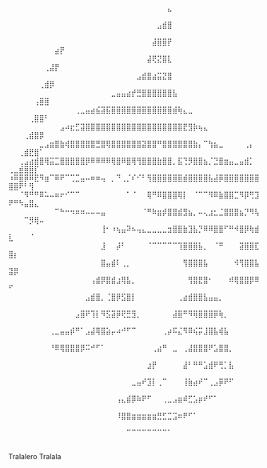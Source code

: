 ⠀⠀⠀⠀⠀⠀⠀⠀⠀⠀⠀⠀⠀⠀⠀⠀⠀⠀⠀⠀⠀⠀⠀⠀⠀⠀⠀⠀⠀⠀⠀⣄⠀⠀⠀⠀⠀⠀⠀⠀⠀⠀⠀⠀⠀⠀⠀⠀⠀⠀⠀⠀⠀⠀⠀⠀⠀⠀⠀⠀
⠀⠀⠀⠀⠀⠀⠀⠀⠀⠀⠀⠀⠀⠀⠀⠀⠀⠀⠀⠀⠀⠀⠀⠀⠀⠀⠀⠀⠀⣠⣾⣿⠀⠀⠀⠀⠀⠀⠀⠀⠀⠀⠀⠀⠀⠀⠀⠀⠀⠀⠀⠀⠀⠀⠀⠀⠀⠀⠀⠀
⠀⠀⠀⠀⠀⠀⠀⠀⠀⠀⠀⠀⠀⠀⠀⠀⠀⠀⠀⠀⠀⠀⠀⠀⠀⠀⠀⠀⣼⣿⣿⡟⠀⠀⠀⠀⠀⠀⠀⠀⠀⠀⠀⠀⠀⠀⠀⠀⠀⠀⠀⠀⠀⠀⠀⠀⠀⠀⣴⡟
⠀⠀⠀⠀⠀⠀⠀⠀⠀⠀⠀⠀⠀⠀⠀⠀⠀⠀⠀⠀⠀⠀⠀⠀⠀⠀⠀⣼⢟⣝⣿⣇⠀⠀⠀⠀⠀⠀⠀⠀⠀⠀⠀⠀⠀⠀⠀⠀⠀⠀⠀⠀⠀⠀⠀⠀⢀⣼⡟⠀
⠀⠀⠀⠀⠀⠀⠀⠀⠀⠀⠀⠀⠀⠀⠀⠀⠀⠀⠀⠀⠀⠀⠀⠀⠀⣠⣾⣿⣴⣭⣝⣿⠀⠀⠀⠀⠀⠀⠀⠀⠀⠀⠀⠀⠀⠀⠀⠀⠀⠀⠀⠀⠀⠀⠀⢀⣾⡿⠀⠀
⠀⠀⠀⠀⠀⠀⠀⠀⠀⠀⠀⠀⠀⠀⠀⠀⠀⠀⠀⠀⣀⣤⣤⣴⡞⣛⣿⣿⣿⣿⣿⣿⣧⠀⠀⠀⠀⠀⠀⠀⠀⠀⠀⠀⠀⠀⠀⠀⠀⠀⠀⠀⠀⠀⢠⣿⣿⠀⠀⠀
⠀⠀⠀⠀⠀⠀⠀⠀⠀⠀⠀⠀⠀⢀⣀⣤⣴⣮⣽⣯⣿⣿⣿⣿⣿⣿⣿⣿⣿⣿⣿⣿⣾⢷⣄⣀⠀⠀⠀⠀⠀⠀⠀⠀⠀⠀⠀⠀⠀⠀⠀⠀⠀⢀⣿⣿⠃⠀⠀⠀
⠀⠀⠀⠀⠀⠀⠀⠀⠀⠀⣠⠴⣖⣋⣽⣿⣿⣿⣿⣿⣿⣿⣿⣿⣿⣿⣿⣿⣿⣿⣿⣿⣿⣿⣟⣻⡷⢦⣄⠀⠀⠀⠀⠀⠀⠀⠀⠀⠀⠀⠀⠀⢀⣾⣿⡿⠀⠀⠀⠀
⠀⠀⠀⠀⠀⠀⣀⣠⣶⣿⣷⢾⣿⣿⣿⣿⣿⣛⣿⢿⣿⣿⣿⣿⣿⣿⣽⣿⣿⠛⣿⣿⣿⣿⣿⣿⣷⡄⠉⢳⣦⣀⠀⠀⠀⠀⢀⡄⠀⠀⠀⢀⣾⣟⣿⠁⠀⠀⠀⠀
⠀⠀⢀⣠⣴⣾⣿⢿⣭⣉⣿⣿⣿⣿⣿⡿⠿⠿⠿⠿⢿⣿⠿⣿⢿⢻⣿⣿⣿⣷⣿⣿⡀⣯⢙⡻⣿⣿⣦⡈⣙⣿⣶⣤⣀⣤⣾⡁⠀⢀⣀⣾⣿⣿⡏⠀⠀⠀⠀⠀
⠰⠿⣿⡿⠿⣟⠻⣶⠉⠿⠟⠉⢉⣉⣤⠤⠶⠶⢤⠀⡀⠙⢀⡈⠎⠊⠃⢻⣿⣿⣿⣿⣿⣿⣾⣿⣿⣿⣿⣧⣼⡿⣿⣿⣿⣿⣿⣿⣿⣿⣿⠟⠃⢻⠀⠀⠀⠀⠀⠀
⠀⠀⠈⠻⠛⠛⠿⠥⠤⠶⠖⠊⠉⠉⠀⠀⠀⠀⠀⠀⠀⠀⠀⠁⠈⠀⠀⢿⠛⠿⣿⣿⣿⢿⡇⠀⠈⠉⠉⠻⠿⣷⣿⣿⣉⠻⡿⢛⣹⠟⠛⠳⣤⣿⣄⠀⠀⠀⠀⠀
⠀⠀⠀⠀⠀⠀⠀⠀⠀⠉⠓⠒⠲⠶⠶⠤⠤⠤⣤⠀⠀⠀⠀⠀⠀⠀⠈⠛⠷⣶⡾⣿⣿⣾⣻⣦⡀⠤⢄⣰⣂⣈⣿⣿⣿⣦⡙⠻⢧⠀⠀⠀⠉⡻⢿⠤⠀⠀⠀⠀
⠀⠀⠀⠀⠀⠀⠀⠀⠀⠀⠀⠀⠀⠀⠀⠀⠀⠀⢸⠂⠰⢦⣤⠽⠦⢤⣄⣀⣀⣀⣀⣲⣿⣿⣷⣹⣧⡙⠿⠿⣿⣿⠋⠛⠺⣿⡿⢷⣾⣇⠀⠀⠀⠈⠀⠀⠀⠀⠀⠀
⠀⠀⠀⠀⠀⠀⠀⠀⠀⠀⠀⠀⠀⠀⠀⠀⠀⠀⣸⠀⠀⡼⠃⠀⠀⠀⠀⠈⠉⠉⠉⠉⠉⢹⣿⣿⣿⣧⡀⠀⠈⠛⠀⠀⠀⣽⣿⣿⣏⣿⡆⠀⠀⠀⠀⠀⠀⠀⠀⠀
⠀⠀⠀⠀⠀⠀⠀⠀⠀⠀⠀⠀⠀⠀⠀⠀⠀⠀⣿⣤⣾⠇⢀⡀⠀⠀⠀⠀⠀⠀⠀⠀⠀⠀⢻⣿⣿⣿⣧⠀⠀⠀⠀⠀⠺⢻⣿⣿⣧⣽⡿⠀⠀⠀⠀⠀⠀⠀⠀⠀
⠀⠀⠀⠀⠀⠀⠀⠀⠀⠀⠀⠀⠀⠀⠀⠀⢠⣾⡿⣿⣾⣰⢿⣧⡀⠀⠀⠀⠀⠀⠀⠀⠀⠀⠀⢻⣿⣟⣿⠂⠀⠀⠀⠾⢿⣿⣿⡿⠿⠋⠀⠀⠀⠀⠀⠀⠀⠀⠀⠀
⠀⠀⠀⠀⠀⠀⠀⠀⠀⠀⠀⠀⠀⠀⠀⣠⣾⣿⡀⢈⣿⡿⣫⣿⡇⠀⠀⠀⠀⠀⠀⠀⠀⢀⣴⣾⣿⣿⣧⣤⣤⡀⠀⠀⠀⠀⠀⠀⠀⠀⠀⠀⠀⠀⠀⠀⠀⠀⠀⠀
⠀⠀⠀⠀⠀⠀⠀⠀⠀⠀⠀⠀⠀⣠⣿⠟⢹⡇⠻⣫⣽⡿⢟⣛⣻⡀⠀⠀⠀⠀⠀⠀⣼⣿⠛⠻⢿⣿⣿⣿⡿⢷⡀⠀⠀⠀⠀⠀⠀⠀⠀⠀⠀⠀⠀⠀⠀⠀⠀⠀
⠀⠀⠀⠀⠀⠀⠀⠀⢀⣀⣤⣤⡾⠛⠁⣠⣼⢿⣿⣵⡤⠴⠚⠋⠉⠀⠀⠀⠀⠀⢀⡴⠯⣌⠻⠿⢮⡭⣸⣿⣧⢾⣧⠀⠀⠀⠀⠀⠀⠀⠀⠀⠀⠀⠀⠀⠀⠀⠀⠀
⠀⠀⠀⠀⠀⠀⠀⠀⠘⠿⢿⣿⣿⣿⡿⠭⠚⠋⠁⠀⠀⠀⠀⠀⠀⠀⠀⠀⢀⣴⠛⠀⣀⠀⢀⣼⣿⣿⣿⠟⣡⣿⣿⡀⠀⠀⠀⠀⠀⠀⠀⠀⠀⠀⠀⠀⠀⠀⠀⠀
⠀⠀⠀⠀⠀⠀⠀⠀⠀⠀⠀⠀⠀⠀⠀⠀⠀⠀⠀⠀⠀⠀⠀⠀⠀⠀⠀⣰⡟⠀⠀⠀⠀⠀⣼⠃⠛⠛⣡⣾⠟⢛⡁⣧⠀⠀⠀⠀⠀⠀⠀⠀⠀⠀⠀⠀⠀⠀⠀⠀
⠀⠀⠀⠀⠀⠀⠀⠀⠀⠀⠀⠀⠀⠀⠀⠀⠀⠀⠀⠀⠀⠀⠀⠀⣀⣤⠞⣹⡇⢀⠉⠀⠀⠀⢸⣷⣴⠞⠉⢀⣠⡿⠟⠋⠀⠀⠀⠀⠀⠀⠀⠀⠀⠀⠀⠀⠀⠀⠀⠀
⠀⠀⠀⠀⠀⠀⠀⠀⠀⠀⠀⠀⠀⠀⠀⠀⠀⠀⠀⠀⠀⢠⣄⣾⡿⠷⠟⠋⠀⠀⢀⣀⣠⣶⠾⣋⣡⡶⠞⠋⠁⠀⠀⠀⠀⠀⠀⠀⠀⠀⠀⠀⠀⠀⠀⠀⠀⠀⠀⠀
⠀⠀⠀⠀⠀⠀⠀⠀⠀⠀⠀⠀⠀⠀⠀⠀⠀⠀⠀⠀⠀⠸⣿⣿⣶⣶⣶⣶⣶⣛⣋⣉⣩⠶⠟⠋⠁⠀⠀⠀⠀⠀⠀⠀⠀⠀⠀⠀⠀⠀⠀⠀⠀⠀⠀⠀⠀⠀⠀⠀
⠀⠀⠀⠀⠀⠀⠀⠀⠀⠀⠀⠀⠀⠀⠀⠀⠀⠀⠀⠀⠀⠀⠀⠉⠉⠉⠉⠉⠉⠉⠉⠁⠀⠀⠀⠀⠀⠀⠀⠀⠀⠀⠀⠀⠀⠀⠀⠀⠀⠀⠀⠀⠀⠀⠀⠀⠀⠀⠀⠀

Tralalero Tralala
